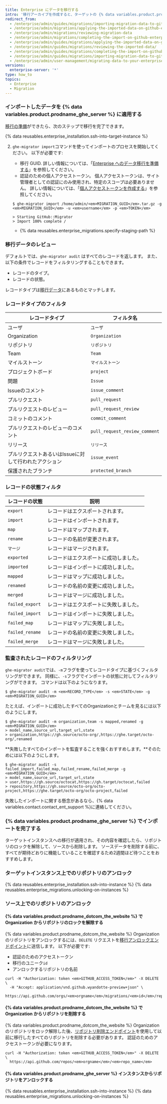 ```yaml
---
title: Enterprise にデータを移行する
intro: '移行アーカイブを作成すると、ターゲットの {% data variables.product.prodname_ghe_server %} インスタンスにデータをインポートできます。 変更を恒久的にターゲットのインスタンスに適用する前に、潜在的なコンフリクトがないか変更をレビューできます。'
redirect_from:
  - /enterprise/admin/guides/migrations/importing-migration-data-to-github-enterprise/
  - /enterprise/admin/migrations/applying-the-imported-data-on-github-enterprise-server
  - /enterprise/admin/migrations/reviewing-migration-data
  - /enterprise/admin/migrations/completing-the-import-on-github-enterprise-server
  - /enterprise/admin/guides/migrations/applying-the-imported-data-on-github-enterprise/
  - /enterprise/admin/guides/migrations/reviewing-the-imported-data/
  - /enterprise/admin/guides/migrations/completing-the-import-on-github-enterprise/
  - /enterprise/admin/guides/migrations/importing-migration-data-to-github-enterprise-server/
  - /enterprise/admin/user-management/migrating-data-to-your-enterprise
versions:
  enterprise-server: '*'
type: how_to
topics:
  - Enterprise
  - Migration
---
```


### インポートしたデータを {% data variables.product.prodname_ghe_server %} に適用する

[移行の準備](/admin/user-management/preparing-to-migrate-data-to-your-enterprise)ができたら、次のステップで移行を完了できます。

{% data reusables.enterprise_installation.ssh-into-target-instance %}

2. `ghe-migrator import`コマンドを使ってインポートのプロセスを開始してください。 以下が必要です:
    * 移行 GUID. 詳しい情報については、「[Enterprise へのデータ移行を準備する](/admin/user-management/preparing-to-migrate-data-to-your-enterprise)」を参照してください。
    * 認証のための個人アクセストークン。 個人アクセストークンは、サイト管理者としての認証にのみ使用され、特定のスコープは必要ありません。 詳しい情報については、「[個人アクセストークンを作成する](/github/authenticating-to-github/creating-a-personal-access-token)」を参照してください。

    ```shell
    $ ghe-migrator import /home/admin/<em>MIGRATION_GUID</em>.tar.gz -g <em>MIGRATION_GUID</em> -u <em>username</em> -p <em>TOKEN</em>

    > Starting GitHub::Migrator
    > Import 100% complete /
    ```

    * {% data reusables.enterprise_migrations.specify-staging-path %}

### 移行データのレビュー

デフォルトでは、`ghe-migrator audit` はすべてのレコードを返します。 また、以下の条件でレコードをフィルタリングすることもできます。

  * レコードのタイプ。
  * レコードの状態。

レコードタイプは[移行データ](/enterprise/admin/guides/migrations/about-migrations/#migrated-data)にあるものとマッチします。

### レコードタイプのフィルタ

| レコードタイプ                       | フィルタ名                         |
| ----------------------------- | ----------------------------- |
| ユーザ                           | `ユーザ`                         |
| Organization                  | `Organization`                |
| リポジトリ                         | `リポジトリ`                       |
| Team                          | `Team`                        |
| マイルストーン                       | `マイルストーン`                     |
| プロジェクトボード                     | `project`                     |
| 問題                            | `Issue`                       |
| Issueのコメント                    | `issue_comment`               |
| プルリクエスト                       | `pull_request`                |
| プルリクエストのレビュー                  | `pull_request_review`         |
| コミットのコメント                     | `commit_comment`              |
| プルリクエストのレビューのコメント             | `pull_request_review_comment` |
| リリース                          | `リリース`                        |
| プルリクエストあるいはIssueに対して行われたアクション | `issue_event`                 |
| 保護されたブランチ                     | `protected_branch`            |

### レコードの状態フィルタ

| レコードの状態         | 説明                  |
| --------------- | ------------------- |
| `export`        | レコードはエクスポートされます。    |
| `import`        | レコードはインポートされます。     |
| `map`           | レコードはマップされます。       |
| `rename`        | レコードの名前が変更されます。     |
| `マージ`           | レコードはマージされます。       |
| `exported`      | レコードはエクスポートに成功しました。 |
| `imported`      | レコードはインポートに成功しました。  |
| `mapped`        | レコードはマップに成功しました。    |
| `renamed`       | レコードの名前の変更に成功しました。  |
| `merged`        | レコードはマージに成功しました。    |
| `failed_export` | レコードはエクスポートに失敗しました。 |
| `failed_import` | レコードはインポートに失敗しました。  |
| `failed_map`    | レコードはマップに失敗しました。    |
| `failed_rename` | レコードの名前の変更に失敗しました。  |
| `failed_merge`  | レコードはマージに失敗しました。    |

### 監査されたレコードのフィルタリング

`ghe-migrator audit`では、`-m`フラグを使ってレコードタイプに基づくフィルタリングができます。 同様に、`-s`フラグでインポートの状態に対してフィルタリングができます。 コマンドは以下のようになります。

```shell
$ ghe-migrator audit -m <em>RECORD_TYPE</em> -s <em>STATE</em> -g <em>MIGRATION_GUID</em>
```

たとえば、インポートに成功したすべてのOrganizationとチームを見るには以下のようにします。
```shell
$ ghe-migrator audit -m organization,team -s mapped,renamed -g <em>MIGRATION_GUID</em>
> model_name,source_url,target_url,state
> organization,https://gh.source/octo-org/,https://ghe.target/octo-org/,renamed
```

**失敗したすべてのインポートを監査することを強くおすすめします。**そのためには以下のようにします。
```shell
$ ghe-migrator audit -s failed_import,failed_map,failed_rename,failed_merge -g <em>MIGRATION_GUID</em>
> model_name,source_url,target_url,state
> user,https://gh.source/octocat,https://gh.target/octocat,failed
> repository,https://gh.source/octo-org/octo-project,https://ghe.target/octo-org/octo-project,failed
```

失敗したインポートに関する懸念があるなら、{% data variables.contact.contact_ent_support %}に連絡してください。

### {% data variables.product.prodname_ghe_server %} でインポートを完了する

ターゲットインスタンスへの移行が適用され、その内容を確認したら、リポジトリのロックを解除して、ソースから削除します。 ソースデータを削除する前に、すべてが期待どおりに機能していることを確認するため2週間ほど待つことをおすすめします。

### ターゲットインスタンス上でのリポジトリのアンロック

{% data reusables.enterprise_installation.ssh-into-instance %}
{% data reusables.enterprise_migrations.unlocking-on-instances %}

### ソース上でのリポジトリのアンロック

#### {% data variables.product.prodname_dotcom_the_website %} で Organization からリポジトリのロックを解除する

{% data variables.product.prodname_dotcom_the_website %} Organization のリポジトリをアンロックするには、`DELETE` リクエストを<a href="/rest/reference/migrations#unlock-an-organization-repository" class="dotcom-only">移行アンロックエンドポイント</a>に送信します。 以下が必要です:
  * 認証のためのアクセストークン
  * 移行のユニーク`id`
  * アンロックするリポジトリの名前
```shell
curl -H "Authorization: token <em>GITHUB_ACCESS_TOKEN</em>" -X DELETE \
  -H "Accept: application/vnd.github.wyandotte-preview+json" \
  https://api.github.com/orgs/<em>orgname</em>/migrations/<em>id</em>/repos/<em>repo_name</em>/lock
```

#### {% data variables.product.prodname_dotcom_the_website %} で Organization からリポジトリを削除する

{% data variables.product.prodname_dotcom_the_website %} Organization のリポジトリをロック解除した後、[リポジトリ削除エンドポイント](/rest/reference/repos/#delete-a-repository)を使用して以前に移行したすべてのリポジトリを削除する必要があります。 認証のためのアクセストークンが必要になります。
```shell
curl -H "Authorization: token <em>GITHUB_ACCESS_TOKEN</em>" -X DELETE \
  https://api.github.com/repos/<em>orgname</em>/<em>repo_name</em>
```

#### {% data variables.product.prodname_ghe_server %} インスタンスからリポジトリをアンロックする

{% data reusables.enterprise_installation.ssh-into-instance %}
{% data reusables.enterprise_migrations.unlocking-on-instances %}
